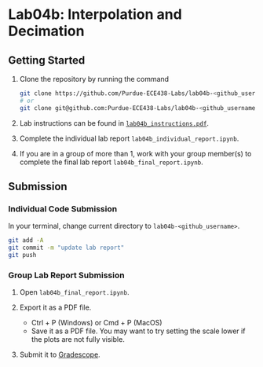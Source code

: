 # Lab04b: Interpolation and Decimation

## Getting Started

1. Clone the repository by running the command

    ```bash
    git clone https://github.com/Purdue-ECE438-Labs/lab04b-<github_username>.git  # using web URL
    # or
    git clone git@github.com:Purdue-ECE438-Labs/lab04b-<github_username>.git  # using SSH
    ```

2. Lab instructions can be found in [`lab04b_instructions.pdf`](lab04b_instructions.pdf).

3. Complete the individual lab report `lab04b_individual_report.ipynb`.

4. If you are in a group of more than 1, work with your group member(s) to complete the final lab report `lab04b_final_report.ipynb`.

## Submission

### Individual Code Submission

In your terminal, change current directory to `lab04b-<github_username>`.

```bash
git add -A 
git commit -m "update lab report"
git push
```

### Group Lab Report Submission

1. Open `lab04b_final_report.ipynb`.

2. Export it as a PDF file.
    * Ctrl + P (Windows) or Cmd + P (MacOS)
    * Save it as a PDF file. You may want to try setting the scale lower if the plots are not fully visible.

3. Submit it to [Gradescope](https://www.gradescope.com/).
